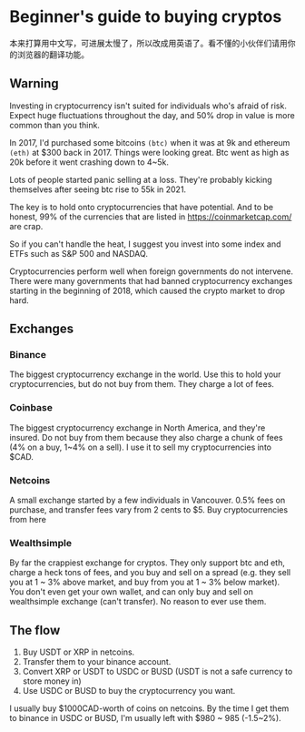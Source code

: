 # Beginner's guide to buying cryptos

本来打算用中文写，可进展太慢了，所以改成用英语了。看不懂的小伙伴们请用你的浏览器的翻译功能。


## Warning

Investing in cryptocurrency isn't suited for individuals who's afraid of risk. Expect huge fluctuations throughout the day, and 50% drop in value is more common than you think.

In 2017, I'd purchased some bitcoins `(btc)` when it was at 9k and ethereum `(eth)` at $300 back in 2017. Things were looking great. Btc went as high as 20k before it went crashing down to 4~5k. 

Lots of people started panic selling at a loss. They're probably kicking themselves after seeing btc rise to 55k in 2021. 

The key is to hold onto cryptocurrencies that have potential. And to be honest, 99% of the currencies that are listed in https://coinmarketcap.com/ are crap.

So if you can't handle the heat, I suggest you invest into some index and ETFs such as S&P 500 and NASDAQ.

Cryptocurrencies perform well when foreign governments do not intervene. There were many governments that had banned cryptocurrency exchanges starting in the beginning of 2018, which caused the crypto market to drop hard.

## Exchanges

### Binance
The biggest cryptocurrency exchange in the world. Use this to hold your cryptocurrencies, but do not buy from them. They charge a lot of fees.

### Coinbase
The biggest cryptocurrency exchange in North America, and they're insured. Do not buy from them because they also charge a chunk of fees (4% on a buy, 1~4% on a sell). I use it to sell my cryptocurrencies into $CAD.

### Netcoins
A small exchange started by a few individuals in Vancouver. 0.5% fees on purchase, and transfer fees vary from 2 cents to $5. Buy cryptocurrencies from here

### Wealthsimple
By far the crappiest exchange for cryptos. They only support btc and eth, charge a heck tons of fees, and you buy and sell on a spread (e.g. they sell you at 1 ~ 3% above market, and buy from you at 1 ~ 3% below market). You don't even get your own wallet, and can only buy and sell on wealthsimple exchange (can't transfer). No reason to ever use them.

## The flow

1. Buy USDT or XRP in netcoins.
2. Transfer them to your binance account.
3. Convert XRP or USDT to USDC or BUSD (USDT is not a safe currency to store money in)
4. Use USDC or BUSD to buy the cryptocurrency you want.

I usually buy $1000CAD-worth of coins on netcoins. By the time I get them to binance in USDC or BUSD, I'm usually left with $980 ~ 985 (-1.5~2%).


